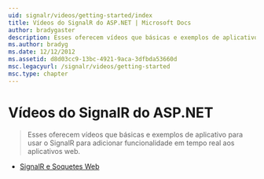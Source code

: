 ```yaml
---
uid: signalr/videos/getting-started/index
title: Vídeos do SignalR do ASP.NET | Microsoft Docs
author: bradygaster
description: Esses oferecem vídeos que básicas e exemplos de aplicativo para usar o SignalR para adicionar funcionalidade em tempo real aos aplicativos web.
ms.author: bradyg
ms.date: 12/12/2012
ms.assetid: d8d03cc9-13bc-4921-9aca-3dfbda53660d
msc.legacyurl: /signalr/videos/getting-started
msc.type: chapter
---
```

<a name="aspnet-signalr-videos"></a>Vídeos do SignalR do ASP.NET
====================
> Esses oferecem vídeos que básicas e exemplos de aplicativo para usar o SignalR para adicionar funcionalidade em tempo real aos aplicativos web.


- [SignalR e Soquetes Web](signalr-and-web-sockets.md)
